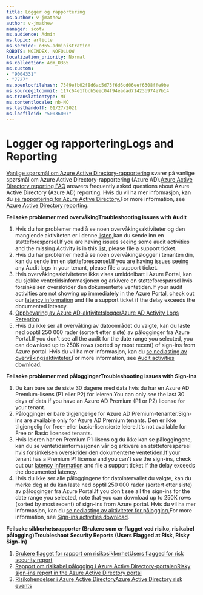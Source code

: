 ```yaml
---
title: Logger og rapportering
ms.author: v-jmathew
author: v-jmathew
manager: scotv
ms.audience: Admin
ms.topic: article
ms.service: o365-administration
ROBOTS: NOINDEX, NOFOLLOW
localization_priority: Normal
ms.collection: Adm_O365
ms.custom:
- "9004331"
- "7727"
ms.openlocfilehash: 7349efb02f8d6ac5d73f6d6cd06eef6308ffe9be
ms.sourcegitcommit: 117c64e1fbcb5eec04f94eadad71423b974e7b14
ms.translationtype: MT
ms.contentlocale: nb-NO
ms.lasthandoff: 01/27/2021
ms.locfileid: "50036007"
---
```

# <a name="logs-and-reporting"></a><span data-ttu-id="bf472-102">Logger og rapportering</span><span class="sxs-lookup"><span data-stu-id="bf472-102">Logs and Reporting</span></span>

<span data-ttu-id="bf472-103">[Vanlige spørsmål om Azure Active Directory-rapportering](https://docs.microsoft.com/azure/active-directory/active-directory-reporting-faq) svarer på vanlige spørsmål om Azure Active Directory-rapportering (Azure AD).</span><span class="sxs-lookup"><span data-stu-id="bf472-103">[Azure Active Directory reporting FAQ](https://docs.microsoft.com/azure/active-directory/active-directory-reporting-faq) answers frequently asked questions about Azure Active Directory (Azure AD) reporting.</span></span> <span data-ttu-id="bf472-104">Hvis du vil ha mer informasjon, kan du [se rapportering for Azure Active Directory.](https://docs.microsoft.com/azure/active-directory/reports-monitoring/overview-reports)</span><span class="sxs-lookup"><span data-stu-id="bf472-104">For more information, see [Azure Active Directory reporting](https://docs.microsoft.com/azure/active-directory/reports-monitoring/overview-reports).</span></span>

<span data-ttu-id="bf472-105">**Feilsøke problemer med overvåking**</span><span class="sxs-lookup"><span data-stu-id="bf472-105">**Troubleshooting issues with Audit**</span></span>

1. <span data-ttu-id="bf472-106">Hvis du har problemer med å se noen overvåkingsaktiviteter og den manglende aktiviteten er i denne [listen,](https://docs.microsoft.com/azure/active-directory/reports-monitoring/reference-audit-activities)kan du sende inn en støtteforespørsel.</span><span class="sxs-lookup"><span data-stu-id="bf472-106">If you are having issues seeing some audit activities and the missing Activity is in this [list](https://docs.microsoft.com/azure/active-directory/reports-monitoring/reference-audit-activities), please file a support ticket.</span></span>
2. <span data-ttu-id="bf472-107">Hvis du har problemer med å se noen overvåkingslogger i tenanten din, kan du sende inn en støtteforespørsel.</span><span class="sxs-lookup"><span data-stu-id="bf472-107">If you are having issues seeing any Audit logs in your tenant, please file a support ticket.</span></span>
3. <span data-ttu-id="bf472-108">Hvis overvåkingsaktivitetene ikke vises umiddelbart i Azure [](https://docs.microsoft.com/azure/active-directory/reports-monitoring/reference-reports-latencies) Portal, kan du sjekke ventetidsinformasjonen og arkivere en støtteforespørsel hvis forsinkelsen overskrider den dokumenterte ventetiden.</span><span class="sxs-lookup"><span data-stu-id="bf472-108">If your audit activities are not showing up immediately in the Azure Portal, check out our [latency information](https://docs.microsoft.com/azure/active-directory/reports-monitoring/reference-reports-latencies) and file a support ticket if the delay exceeds the documented latency.</span></span>
4. [<span data-ttu-id="bf472-109">Oppbevaring av Azure AD-aktivitetslogger</span><span class="sxs-lookup"><span data-stu-id="bf472-109">Azure AD Activity Logs Retention</span></span>](https://docs.microsoft.com/azure/active-directory/reports-monitoring/reference-reports-data-retention)
5. <span data-ttu-id="bf472-110">Hvis du ikke ser all overvåking av datoområdet du valgte, kan du laste ned opptil 250 000 rader (sortert etter siste) av pålogginger fra Azure Portal.</span><span class="sxs-lookup"><span data-stu-id="bf472-110">If you don't see all the audit for the date range you selected, you can download up to 250K rows (sorted by most recent) of sign-ins from Azure portal.</span></span> <span data-ttu-id="bf472-111">Hvis du vil ha mer informasjon, kan du [se nedlasting av overvåkingsaktiviteter.](https://docs.microsoft.com/azure/active-directory/reports-monitoring/quickstart-download-audit-report)</span><span class="sxs-lookup"><span data-stu-id="bf472-111">For more information, see [Audit activities download](https://docs.microsoft.com/azure/active-directory/reports-monitoring/quickstart-download-audit-report).</span></span>

<span data-ttu-id="bf472-112">**Feilsøke problemer med pålogginger**</span><span class="sxs-lookup"><span data-stu-id="bf472-112">**Troubleshooting issues with Sign-ins**</span></span>

1. <span data-ttu-id="bf472-113">Du kan bare se de siste 30 dagene med data hvis du har en Azure AD Premium-lisens (P1 eller P2) for leieren.</span><span class="sxs-lookup"><span data-stu-id="bf472-113">You can only see the last 30 days of data if you have an Azure AD Premium (P1 or P2) license for your tenant.</span></span>
2. <span data-ttu-id="bf472-114">Pålogginger er bare tilgjengelige for Azure AD Premium-tenanter.</span><span class="sxs-lookup"><span data-stu-id="bf472-114">Sign-ins are available only for Azure AD Premium tenants.</span></span> <span data-ttu-id="bf472-115">Den er ikke tilgjengelig for free- eller basic-lisensierte leiere.</span><span class="sxs-lookup"><span data-stu-id="bf472-115">It's not available for Free or Basic licensed tenants.</span></span>
3. <span data-ttu-id="bf472-116">Hvis leieren har en Premium P1-lisens og du ikke kan se [](https://docs.microsoft.com/azure/active-directory/reports-monitoring/reference-reports-latencies) påloggingene, kan du se ventetidsinformasjonen vår og arkivere en støtteforespørsel hvis forsinkelsen overskrider den dokumenterte ventetiden.</span><span class="sxs-lookup"><span data-stu-id="bf472-116">If your tenant has a Premium P1 license and you can't see the sign-ins, check out our [latency information](https://docs.microsoft.com/azure/active-directory/reports-monitoring/reference-reports-latencies) and file a support ticket if the delay exceeds the documented latency.</span></span>
4. <span data-ttu-id="bf472-117">Hvis du ikke ser alle påloggingene for datointervallet du valgte, kan du merke deg at du kan laste ned opptil 250 000 rader (sortert etter siste) av pålogginger fra Azure Portal.</span><span class="sxs-lookup"><span data-stu-id="bf472-117">If you don't see all the sign-ins for the date range you selected, note that you can download up to 250K rows (sorted by most recent) of sign-ins from Azure portal.</span></span> <span data-ttu-id="bf472-118">Hvis du vil ha mer informasjon, kan du [se nedlasting av aktiviteter for pålogging.](https://docs.microsoft.com/azure/active-directory/reports-monitoring/concept-sign-ins#download-sign-in-activities)</span><span class="sxs-lookup"><span data-stu-id="bf472-118">For more information, see [Sign-ins activities download](https://docs.microsoft.com/azure/active-directory/reports-monitoring/concept-sign-ins#download-sign-in-activities).</span></span>

<span data-ttu-id="bf472-119">**Feilsøke sikkerhetsrapporter (Brukere som er flagget ved risiko, risikabel pålogging)**</span><span class="sxs-lookup"><span data-stu-id="bf472-119">**Troubleshoot Security Reports (Users Flagged at Risk, Risky Sign-In)**</span></span>

1. [<span data-ttu-id="bf472-120">Brukere flagget for rapport om risikosikkerhet</span><span class="sxs-lookup"><span data-stu-id="bf472-120">Users flagged for risk security report</span></span>](https://docs.microsoft.com/azure/active-directory/reports-monitoring/concept-user-at-risk)
2. [<span data-ttu-id="bf472-121">Rapport om risikabel pålogging i Azure Active Directory-portalen</span><span class="sxs-lookup"><span data-stu-id="bf472-121">Risky sign-ins report in the Azure Active Directory portal</span></span>](https://docs.microsoft.com/azure/active-directory/reports-monitoring/concept-risky-sign-ins)
3. [<span data-ttu-id="bf472-122">Risikohendelser i Azure Active Directory</span><span class="sxs-lookup"><span data-stu-id="bf472-122">Azure Active Directory risk events</span></span>](https://docs.microsoft.com/azure/active-directory/reports-monitoring/concept-risk-events)
